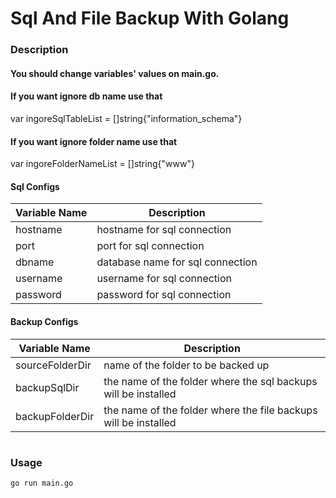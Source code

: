 # Sql And File Backup With Golang
#### 

### **Description**
#### You should change variables' values on main.go.

#### **If you want ignore db name use that**
var ingoreSqlTableList = []string{"information_schema"}

#### **If you want ignore folder name use that**
var ingoreFolderNameList = []string{"www"}

#### **Sql Configs**
Variable Name | Description
|---|---|
hostname | hostname for sql connection
port | port for sql connection
dbname | database name for sql connection
username | username for sql connection
password | password for sql connection


#### **Backup Configs**
Variable Name | Description
|---|---|
sourceFolderDir | name of the folder to be backed up
backupSqlDir |  the name of the folder where the sql backups will be installed
backupFolderDir | the name of the folder where the file backups will be installed

#
### Usage
``` go run main.go ```